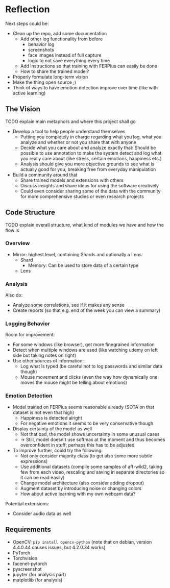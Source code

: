 # Reflection

Next steps could be:

- Clean up the repo, add some documentation
    - Add other log functionality from before
        - behavior log
        - screenshots
        - face images instead of full capture
        - logic to not save everything every time
    - Add instructions so that training with FERPlus can easily be done
    - How to share the trained model?
- Properly formulate long-term vision
- Make the thing open source ;)
- Think of ways to have emotion detection improve over time (like with active learning)


## The Vision

TODO explain main metaphors and where this project shall go

- Develop a tool to help people understand themselves
    - Putting you completely in charge regarding what you log, what you analyze and whether or not you share that with anyone
    - Decide what you care about and analyze exactly that: Should be possible to use annotation to make the system detect and log what you really care about (like stress, certain emotions, happiness etc.)
    - Analysis should give you more objective grounds to see what is actually good for you, breaking free from everyday manipulation
- Build a community around that
    - Share trained models and extensions with others
    - Discuss insights and share ideas for using the software creatively
    - Could even consider sharing some of the data with the community for more comprehensive studies or even research projects


## Code Structure

TODO explain overall structure, what kind of modules we have and how the flow is

### Overview

- Mirror: highest level, containing Shards and optionally a Lens
    - Shard
        - Memory: Can be used to store data of a certain type 
    - Lens


### Analysis

Also do:

- Analyze some correlations, see if it makes any sense
- Create reports (so that e.g. end of the week you can view a summary)


### Logging Behavior

Room for improvement:

- For some windows (like browser), get more finegrained information
- Detect when multiple windows are used (like watching udemy on left side but taking notes on right)
- Use other sources of information:
    - Log what is typed (be careful not to log passwords and similar data though)
    - Mouse movement and clicks (even the way how dynamically one moves the mouse might be telling about emotions)


### Emotion Detection

- Model trained on FERPlus seems reasonable already (SOTA on that dataset is not even that high)
    - Happiness is detected alright
    - For negative emotions it seems to be very conservative though
- Display certainty of the model as well
    - Not that bad, the model shows uncertainty in some unusual cases
    - -> Still, model doesn't use softmax at the moment and thus becomes overconfident in stuff; perhaps this has to be adjusted
- To improve further, could try the following:
    - Not only consider majority class (to get also some more subtle expressions)
    - Use additional datasets (compile some samples of aff-wild2, taking few from each video, rescaling and saving in separate directories so it can be read easily)
    - Change model architecture (also consider adding dropout)
    - Augment dataset by introducing noise or changing colors
    - How about active learning with my own webcam data?

Potential extensions:

- Consider audio data as well


## Requirements

- OpenCV: `pip install opencv-python` (note that on debian, version 4.4.0.44 causes issues, but 4.2.0.34 works)
- PyTorch
- Torchvision
- facenet-pytorch
- pyscreenshot
- jupyter (for analysis part)
- matplotlib (for analysis)
